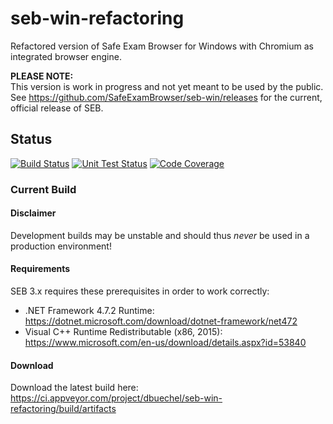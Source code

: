 # seb-win-refactoring
Refactored version of Safe Exam Browser for Windows with Chromium as integrated browser engine.

**PLEASE NOTE:**\
This version is work in progress and not yet meant to be used by the public. See https://github.com/SafeExamBrowser/seb-win/releases for the current, official release of SEB.

## Status
[![Build Status](https://ci.appveyor.com/api/projects/status/f1iknxq4qmtjjkj3?svg=true)](https://ci.appveyor.com/project/dbuechel/seb-win-refactoring)
[![Unit Test Status](https://img.shields.io/appveyor/tests/dbuechel/seb-win-refactoring.svg)](https://ci.appveyor.com/project/dbuechel/seb-win-refactoring/build/tests)
[![Code Coverage](https://codecov.io/gh/SafeExamBrowser/seb-win-refactoring/branch/master/graph/badge.svg)](https://codecov.io/gh/SafeExamBrowser/seb-win-refactoring)

### Current Build
#### Disclaimer
Development builds may be unstable and should thus _never_ be used in a production environment!

#### Requirements
SEB 3.x requires these prerequisites in order to work correctly:
* .NET Framework 4.7.2 Runtime: https://dotnet.microsoft.com/download/dotnet-framework/net472
* Visual C++ Runtime Redistributable (x86, 2015): https://www.microsoft.com/en-us/download/details.aspx?id=53840

#### Download
Download the latest build here: https://ci.appveyor.com/project/dbuechel/seb-win-refactoring/build/artifacts
